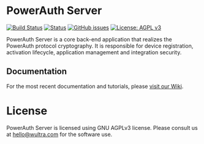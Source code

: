 # PowerAuth Server

[![Build Status](https://travis-ci.org/wultra/powerauth-server.svg?branch=master)](https://travis-ci.org/wultra/powerauth-server)
[![Status](https://img.shields.io/coverity/scan/16632.svg)](https://scan.coverity.com/projects/wultra-powerauth-server)
[![GitHub issues](https://img.shields.io/github/issues/wultra/powerauth-server.svg?maxAge=2592000)](https://github.com/wultra/powerauth-server/issues)
[![License: AGPL v3](https://img.shields.io/badge/License-AGPL%20v3-blue.svg)](https://www.gnu.org/licenses/agpl-3.0)

PowerAuth Server is a core back-end application that realizes the PowerAuth protocol cryptography. It is responsible for device registration, activation lifecycle, application management and integration security.

## Documentation

For the most recent documentation and tutorials, please [visit our Wiki](https://github.com/wultra/powerauth-server/wiki).

# License

PowerAuth Server is licensed using GNU AGPLv3 license. Please consult us at hello@wultra.com for the software use.
